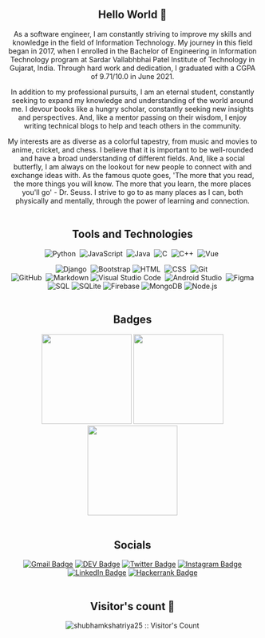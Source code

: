 <div align="center">
  
## Hello World 👋
As a software engineer, I am constantly striving to improve my skills and knowledge in the field of Information Technology. My journey in this field began in 2017, when I enrolled in the Bachelor of Engineering in Information Technology program at Sardar Vallabhbhai Patel Institute of Technology in Gujarat, India. Through hard work and dedication, I graduated with a CGPA of 9.71/10.0 in June 2021.

In addition to my professional pursuits, I am an eternal student, constantly seeking to expand my knowledge and understanding of the world around me. I devour books like a hungry scholar, constantly seeking new insights and perspectives. And, like a mentor passing on their wisdom, I enjoy writing technical blogs to help and teach others in the community.

My interests are as diverse as a colorful tapestry, from music and movies to anime, cricket, and chess. I believe that it is important to be well-rounded and have a broad understanding of different fields. And, like a social butterfly, I am always on the lookout for new people to connect with and exchange ideas with. As the famous quote goes, 'The more that you read, the more things you will know. The more that you learn, the more places you'll go' - Dr. Seuss. I strive to go to as many places as I can, both physically and mentally, through the power of learning and connection.
<br />
<br /> 

## Tools and Technologies
![Python](https://img.shields.io/badge/-Python-05122A?style=flat&logo=python)&nbsp;
![JavaScript](https://img.shields.io/badge/-JavaScript-05122A?style=flat&logo=javascript)&nbsp;
![Java](https://img.shields.io/badge/-Java-05122A?style=flat&logo=Java&logoColor=FFA518)&nbsp;
![C](https://img.shields.io/badge/-C-05122A?style=flat&logo=C&logoColor=A8B9CC)&nbsp;
![C++](https://img.shields.io/badge/-C++-05122A?style=flat&logo=C%2B%2B&logoColor=00599C)&nbsp;
![Vue](https://img.shields.io/badge/-Vue-05122A?style=flat&logo=vue)&nbsp;
<!-- ![Angular](https://img.shields.io/badge/-Angular-05122A?style=flat&logo=angular)&nbsp; -->
![Django](https://img.shields.io/badge/-Django-05122A?style=flat&logo=django&logoColor=white)&nbsp;
![Bootstrap](https://img.shields.io/badge/-Bootstrap-05122A?style=flat&logo=bootstrap&logoColor=563D7C)
![HTML](https://img.shields.io/badge/-HTML-05122A?style=flat&logo=HTML5)&nbsp;
![CSS](https://img.shields.io/badge/-CSS-05122A?style=flat&logo=CSS3&logoColor=1572B6)&nbsp;
![Git](https://img.shields.io/badge/-Git-05122A?style=flat&logo=git)&nbsp;\
![GitHub](https://img.shields.io/badge/-GitHub-05122A?style=flat&logo=github)&nbsp;
![Markdown](https://img.shields.io/badge/-Markdown-05122A?style=flat&logo=markdown)
![Visual Studio Code](https://img.shields.io/badge/-Visual%20Studio%20Code-05122A?style=flat&logo=visual-studio-code&logoColor=007ACC)&nbsp;
![Android Studio](https://img.shields.io/badge/-Android%20Studio-05122A?style=flat&logo=android-studio&logoColor=green)&nbsp;
![Figma](https://img.shields.io/badge/-Figma-05122A?style=flat&logo=figma)
![SQL](https://img.shields.io/badge/-SQL-05122A?style=flat&logo=sql)
![SQLite](https://img.shields.io/badge/-SQLite-05122A?style=flat&logo=sqlite)
![Firebase](https://img.shields.io/badge/-Firebase-05122A?style=flat&logo=firebase)
![MongoDB](https://img.shields.io/badge/-MongoDB-05122A?style=flat&logo=mongodb)
![Node.js](https://img.shields.io/badge/-Node.js-05122A?style=flat&logo=node.js)
<br />
<br /> 
  
 ## Badges
<img height="180em" src="https://github-readme-stats-eight-theta.vercel.app/api?username=shubhamkshatriya25&show_icons=true&theme=dark&include_all_commits=true&count_private=true"/>
<img height="180em" src="https://github-readme-stats-eight-theta.vercel.app/api/top-langs/?username=shubhamkshatriya25&layout=compact&langs_count=6&theme=dark"/>
<img height="180em" src="https://github-readme-streak-stats.herokuapp.com/?user=shubhamkshatriya25&layout=compact&theme=dark" />
<br />
<br /> 
  
## Socials 
[![Gmail Badge](https://img.shields.io/badge/-Gmail-c14438?style=flat-square&logo=Gmail&logoColor=white&link=mailto:shubhamkshatriya521@gmail.com)](mailto:shubhamkshatriya521@gmail.com)
[![DEV Badge](https://img.shields.io/badge/-DEV.to-000?style=flat-square&logo=dev.to&logoColor=white&link=https://dev.to/shubhamkshatriya25)](https://dev.to/shubhamkshatriya25)
[![Twitter Badge](https://img.shields.io/badge/-Twitter-1da1f2?style=flat-square&labelColor=1da1f2&logo=twitter&logoColor=white&link=https://www.twitter.com/_weltonfelix/)](https://twitter.com/shubhHAM_)
[![Instagram Badge](https://img.shields.io/badge/-Instagram-e1306c?style=flat-square&labelColor=e1306c&logo=instagram&logoColor=white&link=https://www.instagram.com/s.h.u.b.h.a.m._25/)](https://www.instagram.com/s.h.u.b.h.a.m._25/)
[![LinkedIn Badge](https://img.shields.io/badge/-LinkedIn-0077b5?style=flat-square&labelColor=0077b5&logo=linkedin&logoColor=white&link=https://www.linkedin.com/in/shubhamkshatriya25/)](https://www.linkedin.com/in/shubhamkshatriya25/)
[![Hackerrank Badge](https://img.shields.io/badge/-HackerRank-000?style=flat-square&labelColor=000&logo=hackerrank&logoColor=white&link=https://www.hackerrank.com/shub_ham_25)](https://www.hackerrank.com/shub_ham_25)
<br />
<br />

## Visitor's count :eyes:
<img src="https://profile-counter.glitch.me/{shubhamkshatriya25}/count.svg" alt="shubhamkshatriya25 :: Visitor's Count" />
<br />
<br />
</div>
